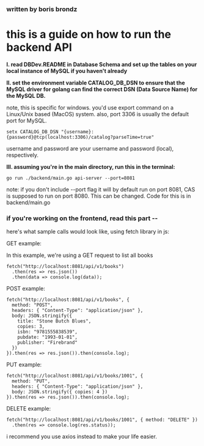 ### written by boris brondz


# this is a guide on how to run the backend API


**I. read DBDev.README in Database Schema and set up the tables on your local instance of MySQL if you haven't already**


**II. set the environment variable CATALOG_DB_DSN to ensure that the MySQL driver for golang can find the correct DSN (Data Source Name) for the MySQL DB.**

note, this is specific for windows. you'd use export command on a Linux/Unix based (MacOS) system. also, port 3306 is usually the default port for MySQL.


```
setx CATALOG_DB_DSN "{username}:{password}@tcp(localhost:3306)/catalog?parseTime=true"
```


username and password are your username and password (local), respectively.


**III. assuming you're in the main directory, run this in the terminal:**

```
go run ./backend/main.go api-server --port=8081
```


note:
if you don't include --port flag it will by default run on port 8081, CAS is supposed to run on port 8080. This can be changed. Code for this is in backend/main.go


### if you're working on the frontend, read this part --

here's what sample calls would look like, using fetch library in js:


GET example:


In this example, we're using a GET request to list all books


```
fetch("http://localhost:8081/api/v1/books")
  .then(res => res.json())
  .then(data => console.log(data));
```

POST example:


```
fetch("http://localhost:8081/api/v1/books", {
  method: "POST",
  headers: { "Content-Type": "application/json" },
  body: JSON.stringify({
    title: "Stone Butch Blues",
    copies: 3,
    isbn: "9781555838539",
    pubdate: "1993-01-01",
    publisher: "Firebrand"
  })
}).then(res => res.json()).then(console.log);
```


PUT example:


```
fetch("http://localhost:8081/api/v1/books/1001", {
  method: "PUT",
  headers: { "Content-Type": "application/json" },
  body: JSON.stringify({ copies: 4 })
}).then(res => res.json()).then(console.log);
```


DELETE example: 


```
fetch("http://localhost:8081/api/v1/books/1001", { method: "DELETE" })
  .then(res => console.log(res.status));
```


i recommend you use axios instead to make your life easier.
